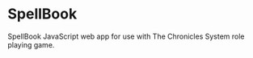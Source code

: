 SpellBook
=========

SpellBook JavaScript web app for use with The Chronicles System role playing game.
